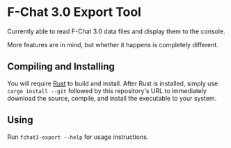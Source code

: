 # F-Chat 3.0 Export Tool
Currently able to read F-Chat 3.0 data files and display them to the console.

More features are in mind, but whether it happens is completely different.
## Compiling and Installing
You will require [Rust](https://www.rust-lang.org/) to build and install.
After Rust is installed, simply use `cargo install --git` followed by this repository's URL to immediately download the source, compile, and install the executable to your system.

## Using
Run `fchat3-export --help` for usage instructions.
